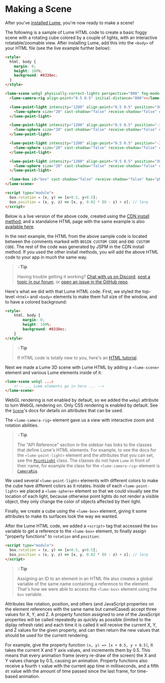 # Making a Scene

After you've [installed Lume](./install/), you're now ready to make a scene!

The following is a sample of Lume HTML code to create a basic foggy scene with a
rotating cube colored by a couple of lights, with an interactive
rotatable/zoomable view. After installing Lume, add this into the `<body>` of
your HTML file (see the live example further below):

<!-- prettier-ignore -->
```html
<style>
  html, body {
    margin: 0;
    height: 100%;
    background: #8338ec;
  }
</style>

<lume-scene webgl physically-correct-lights perspective="800" fog-mode="linear" fog-color="#8338ec" fog-near="600" fog-far="900">
  <lume-camera-rig align-point="0.5 0.5" initial-distance="800"></lume-camera-rig>

  <lume-point-light intensity="1200" align-point="0.5 0.5" position="300 -300 300" color="#ff006e">
    <lume-sphere size="20" cast-shadow="false" receive-shadow="false" color="#ff006e" has="basic-material"></lume-sphere>
  </lume-point-light>

  <lume-point-light intensity="1200" align-point="0.5 0.5" position="-300 300 -300" color="#3a86ff">
    <lume-sphere size="20" cast-shadow="false" receive-shadow="false" color="#3a86ff" has="basic-material"></lume-sphere>
  </lume-point-light>

  <lume-point-light intensity="1200" align-point="0.5 0.5" position="-300 300 300" color="#3a86ff">
    <lume-sphere size="20" cast-shadow="false" receive-shadow="false" color="#3a86ff" has="basic-material"></lume-sphere>
  </lume-point-light>

  <lume-point-light intensity="1200" align-point="0.5 0.5" position="300 -300 -300" color="#ff006e">
    <lume-sphere size="20" cast-shadow="false" receive-shadow="false" color="#ff006e" has="basic-material"></lume-sphere>
  </lume-point-light>

  <lume-box id="box" cast-shadow="false" receive-shadow="false" has="physical-material" roughness="0.8" align-point="0.5 0.5" mount-point="0.5 0.5 0.5" size="200 200 200" color="white" position="0 0 -500"></lume-box>
</lume-scene>

<script type="module">
  box.rotation = (x, y) => [x+0.5, y+0.5];
  box.position = (x, y, z) => [x, y, 0.02 * (0 - z) + z]; // lerp
</script>
```

Below is a live version of the above code, created using the [CDN install
method](./install/#cdn-easiest), and a standalone HTML page with the same
example is also <a class="cdn-example"
href="/guide/install/cdn-install-example.html" target="_blank">available
here</a>.

In the next example, the HTML from the above sample code is located between the
comments marked with `BEGIN CUSTOM CODE` and `END CUSTOM CODE`. The rest of the
code was generated by JSPM in the CDN install method. If you used the other
install methods, you will add the above HTML code to your app in much the same
way.

> :bulb:**Tip**
>
> Having trouble getting it working? [Chat with us on
> Discord](https://discord.gg/PgeyevP), [post a topic in our
> forum](https://lume.community/), or [open an issue in the GitHub
> repo](https://github.com/lume/lume).

<div id="example"></div>

Here's what we did with that Lume HTML code. First, we styled the top-level
`<html>` and `<body>` elements to make them full size of the window, and to have
a colored background:

<!-- prettier-ignore -->
```html
<style>
	html, body {
		margin: 0;
		height: 100%;
		background: #8338ec;
	}
</style>
```

> :bulb:**Tip**
>
> If HTML code is totally new to you, here's an [HTML tutorial](https://html.com).

Next we made a Lume 3D scene with Lume HTML by adding a `<lume-scene>` element
and various Lume elements inside of it:

```html
<lume-scene webgl ...>
	<!-- ... Lume elements go in here ... -->
</lume-scene>
```

WebGL rendering is not enabled by default, so we added the `webgl` attribute to
turn WebGL rendering on. Only CSS rendering is enabled by default. See the
[`Scene`](/api/core/Scene)'s docs for details on attributes that can be used.

The `<lume-camera-rig>` element gave us a view with interactive zoom and
rotation abilities.

> :bulb:**Tip**
>
> The "API Reference" section in the sidebar has links to the classes that define
> Lume's HTML elements. For example, to see the docs for the `<lume-point-light>`
> element and the attributes that you can set, see the
> [`PointLight`](/api/lights/PointLight) class. The classes do not have `Lume` in
> front of their name, for example the class for the `<lume-camera-rig>` element
> is [`CameraRig`](/api/cameras/CameraRig).

We used several `<lume-point-light>` elements with different colors to make the
cube have different colors as it rotates. Inside of each `<lume-point-light>` we
placed a `<lume-sphere>` element so that we could visually see the location of
each light, because otherwise point lights do not render a visible object, they
only change the color of objects affected by their light.

Finally, we create a cube using the `<lume-box>` element, giving it some
attributes to make its surfaces look the way we wanted.

After the Lume HTML code, we added a `<script>` tag that accessed the `box`
variable to get a reference to the `<lume-box>` element, to finally assign
"property functions" to `rotation` and `position`:

<!-- TODO: Make a separate page for Property Functions. -->

<!-- prettier-ignore -->
```html
<script type="module">
  box.rotation = (x, y) => [x+0.5, y+0.5];
  box.position = (x, y, z) => [x, y, 0.02 * (0 - z) + z]; // lerp
</script>
```

> :bulb:**Tip**
>
> Assigning an ID to an element in an HTML file also creates a global variable
> of the same name containing a reference to the element. That's how we were able
> to access the `<lume-box>` element using the `box` variable.

Attributes like rotation, position, and others (and JavaScript properties on the
element references with the same name but camelCased) accept three values for X,
Y, and Z. A property function assigned to one of the JavaScript properties will
be called repeatedly as quickly as possible (limited to the diplay refresh rate)
and each time it is called it will receive the current X, Y, and Z values for
the given property, and can then return the new values that should be used for
the current rendering.

For example, give the property function `(x, y) => [x + 0.5, y + 0.5]`, it takes
the current X and Y axis values, and increments them by 0.5. This means that
every animation frame (every re-draw of the screen) the X and Y values change by
0.5, causing an animation. Property functions also receive a fourth `t` value
with the current app time in milliseconds, and a fifth `dt` value with the
amount of time passed since the last frame, for time-based animation.

<script>
new Vue({
  el: '#example',
  template: '<live-code :template="code" :autorun="true" mode="html>iframe" />',
  data: { code: cdnInstallExample },
})
</script>
